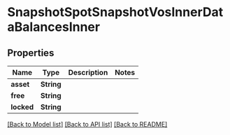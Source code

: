 # SnapshotSpotSnapshotVosInnerDataBalancesInner

## Properties

Name | Type | Description | Notes
------------ | ------------- | ------------- | -------------
**asset** | **String** |  | 
**free** | **String** |  | 
**locked** | **String** |  | 

[[Back to Model list]](../README.md#documentation-for-models) [[Back to API list]](../README.md#documentation-for-api-endpoints) [[Back to README]](../README.md)



